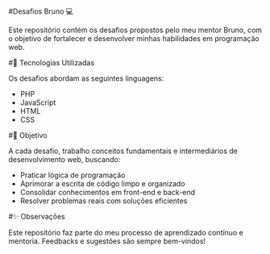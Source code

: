 #Desafios Bruno 💻

Este repositório contém os desafios propostos pelo meu mentor Bruno, com o objetivo de fortalecer e desenvolver minhas habilidades em programação web.

#🚀 Tecnologias Utilizadas

Os desafios abordam as seguintes linguagens:

- PHP
- JavaScript
- HTML
- CSS

#🎯 Objetivo

A cada desafio, trabalho conceitos fundamentais e intermediários de desenvolvimento web, buscando:
- Praticar lógica de programação
- Aprimorar a escrita de código limpo e organizado
- Consolidar conhecimentos em front-end e back-end
- Resolver problemas reais com soluções eficientes

#✨ Observações

Este repositório faz parte do meu processo de aprendizado contínuo e mentoria. Feedbacks e sugestões são sempre bem-vindos!
